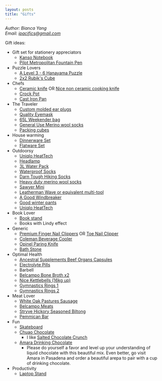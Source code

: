 ```yaml
---
layout: posts
title: "Gifts"
---
```

*Author: Bianca Yang*<br>
*Email: <a href="mailto:ipacifics@gmail.com?subject=Hello from the XDRT Blog">ipacifics@gmail.com</a>*<br>


Gift ideas:
* Gift set for stationery appreciators
  * [Kanso Notebook](https://www.jetpens.com/Tomoe-River-52-gsm-Kanso-Notebook-B5-White/pd/12789)
  * [Pilot Metropolitan Fountain Pen](https://www.jetpens.com/Pilot-Metropolitan-Fountain-Pen-White-Tiger-Fine-Nib/pd/12081)
* Puzzle Lovers
  * [A Level 3 - 6 Hanayama Puzzle](https://hanayama-toys.com)
  * [2x2 Rubik's Cube](https://www.amazon.com/D-FantiX-Qiyi-Speed-Stickerless-Puzzle/dp/B06XQMRRX5/ref=sr_1_8)
* Chefs
  * [Ceramic knife](https://www.amazon.com/Kyocera-FK-2PC-WH3-Revolution-Ceramic/dp/B000KU7I50/) OR
  [Nice non ceramic cooking knife](https://www.amazon.com/Mercer-Cutlery-Japanese-Style-Santoku-Knife/dp/B001EN6D62/)
  * [Crock Pot](https://www.amazon.com/Crock-Pot-SCV401-TR-4-Quart-Manual-Cooker/dp/B000AB32PE/)
  * [Cast Iron Pan](https://www.amazon.com/Lodge-Skillet-Skillet-Stovetop-Cooking/dp/B00063RWT8)
* The Traveler
  * [Custom molded ear plugs](https://www.amazon.com/Decibullz-Earplugs-Comfortable-Protection-Shooting/dp/B01N129AQ8/)
  * [Quality Eyemask](https://www.amazon.com/gp/product/B00ZTC56O4/)
  * [65L Weekender bag](https://www.amazon.com/Foldable-Weekender-Compartment-Water-proof-Resistant/dp/B07GVK5VQ1/)
  * [General Use Merino wool socks](https://www.amazon.com/SmartWool-Womens-Outdoor-Light-Medium/dp/B01GGOKGQ6/ref=sr_1_6)
  * [Packing cubes](https://www.amazon.com/eBags-Medium-Classic-Packing-Travel/dp/B0092XBKQY/ref=sr_1_6)
* House warming
  * [Dinnerware Set](https://www.amazon.com/AmazonBasics-18-Piece-Dinnerware-Set-Service/dp/B019EEUQ2O/ref=sr_1_3)
  * [Flatware Set](https://www.amazon.com/LIANYU-20-Piece-Silverware-Stainless-Dishwasher/dp/B06XK6PXX8/ref=sr_1_4)
* Outdoorsy
  * [Uniqlo HeatTech](https://www.uniqlo.com/us/en/women/heattech-collection)
  * [Headlamp](https://www.amazon.com/Foxelli-Headlamp-Flashlight-2-Pack-Lightweight/dp/B07VCTYYZX/)
  * [3L Water Pack](https://www.amazon.com/Hydration-Bladder-Hunting-Climbing-Running/dp/B01CS8H2ZM/ref=sr_1_4)
  * [Waterproof Socks](https://www.amazon.com/RANDY-SUN-Waterproof-Half-Cushion-Multisport/dp/B07BXMDPW5/)
  * [Darn Tough Hiking Socks](https://www.amazon.com/Darn-Tough-Merino-Micro-Cushion/dp/B000XFW6OU/ref=sr_1_7)
  * [Heavy duty merino wool socks](https://www.amazon.com/SmartWool-Extra-Heavy-Charcoal-X-Large/dp/B01MRRGI60/ref=sr_1_3)
  * [Sawyer Mini](https://www.amazon.com/Sawyer-Products-SP128-Filtration-System/dp/B00FA2RLX2/ref=lp_3447645011_1_3)
  * [Leatherman Wave or equivalent multi-tool](https://www.amazon.com/LEATHERMAN-Wave-Multitool-Stainless-Steel/dp/B079MJBP21/)
  * [A Good Windbreaker](https://www.marmot.com/womens-trail-wind-hoody-58840.html)
  * [Good winter pants](https://www.duluthtrading.com/womens-no-exposure-bonded-flex-fire-hose-pant-84805.html)
  * [Uniqlo HeatTech](https://www.uniqlo.com/us/en/women/heattech-collection)
* Book Lover
  * [Book stand](https://www.amazon.com/Adjustable-Portable-Hardcover-Textbooks-Bookrest/dp/B07HC9D6Y8/)
  * Books with Lindy effect
* Generic
  * [Premium Finger Nail Clippers](https://www.amazon.com/Seki-Stainless-Fingernail-Clipper-SS-106/dp/B000F35R00/) OR
  [Toe Nail Clipper](https://kaiscissors.com/kai-type-003l-nail-clippers/)
  * [Coleman Beverage Cooler](https://www.amazon.com/Coleman-3000000739-Beverage-Cooler/dp/B00363V3LI/ref=sr_1_1)
  * [Opinel Paring Knife](https://www.amazon.com/Opinel-Paring-Kitchen-Knife-Blade/dp/B00QMAX0XQ/ref=sr_1_1)
  * [Bath Stone](https://www.amazon.com/Diatomaceous-Earth-DZY-Nonslip-Absorbent/dp/B07R5F9PKY/ref=sr_1_2)
* Optimal Health
  * [Ancestral Supplements Beef Organs Capsules](https://www.amazon.com/Ancestral-Supplements-Grass-Organs-Desiccated/dp/B06XP7Z1KN/ref=sr_1_5)
  * [Electrolyte Pills](https://www.amazon.com/Electrolyte-Supplement-Replacement-Rehydration-Magnesium/dp/B07JLRS82B/ref=sr_1_10)
  * Barbell
  * [Belcampo Bone Broth x2](https://shop1.belcampo.com/product/original-bone-broth/)
  * [Nice Kettlebells (16kg up)](https://aderfitness.com/product-category/kettlebells/)
  * [Gymnastics Rings 1](https://www.amazon.com/Rep-Gymnastic-Rings-Numbered-Straps/dp/B00QR1J5NY/)
  * [Gymnastics Rings 2](https://www.amazon.com/Gymnastic-Fitness-Exercise-Wooden-Gymnast/dp/B01FTOCY0A/)
* Meat Lover
  * [White Oak Pastures Sausage](https://www.whiteoakpastures.com/artisan/sausages/)
  * [Belcampo Meats](https://shop1.belcampo.com)
  * [Stryve Hickory Seasoned Biltong](https://www.walmart.com/ip/Stryve-Biltong-Hickory-Seasoned-8oz/257082789)
  * [Pemmican Bar](https://frankiesfreerangemeat.com/products/pemmican)
* Fun
  * [Skateboard](https://www.skatewarehouse.com/buildcomplete.html#deck=GIBMNVDK&trucks=TUSOTRBKBKJ&wheels=RICLOWH540&bearings=BSREDBR&hardware=BSHW1&griptape=JSGT)
  * [Chuao Chocolate](https://chuaochocolatier.com)
    * I like [Salted Chocolate Crunch](https://chuaochocolatier.com/products/salted-chocolate-crunch)
  * [Amara Drinking Chocolate](https://www.amazon.com/Venezuelan-Flavors-Chocolate-Criollo-Certified/dp/B00F7NIQQ0/ref=as_li_ss_tl)
    * Please do yourself a favor and level up your understanding of liquid
      chocolate with this beautiful mix. Even better, go visit Amara in Pasadena
      and order a beautiful arepa to pair with a cup of drinking chocolate.
* Productivity
  * [Laptop Stand](https://www.amazon.com/dp/B00J0823FI/ref=cm_sw_r_cp_api_4B2EAb77R7NKJ)
